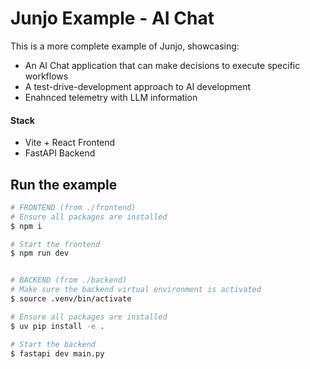 # Junjo Example - AI Chat

This is a more complete example of Junjo, showcasing:

- An AI Chat application that can make decisions to execute specific workflows
- A test-drive-development approach to AI development
- Enahnced telemetry with LLM information

#### Stack

- Vite + React Frontend
- FastAPI Backend

## Run the example

```bash
# FRONTEND (from ./frontend)
# Ensure all packages are installed
$ npm i

# Start the frontend 
$ npm run dev


# BACKEND (from ./backend)
# Make sure the backend virtual environment is activated
$ source .venv/bin/activate

# Ensure all packages are installed
$ uv pip install -e .

# Start the backend
$ fastapi dev main.py
```